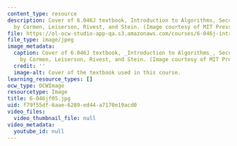 ```yaml
---
content_type: resource
description: Cover of 6.046J textbook, Introduction to Algorithms, Second Edition,
  by Cormen, Leiserson, Rivest, and Stein. (Image courtesy of MIT Press.)
file: https://ol-ocw-studio-app-qa.s3.amazonaws.com/courses/6-046j-introduction-to-algorithms-sma-5503-fall-2005/f79f55df6aae6289ed44a7170e19acd0_6-046jf05.jpg
file_type: image/jpeg
image_metadata:
  caption: Cover of 6.046J textbook, _Introduction to Algorithms_, Second Edition,
    by Cormen, Leiserson, Rivest, and Stein. (Image courtesy of MIT Press.)
  credit: ''
  image-alt: Cover of the textbook used in this course.
learning_resource_types: []
ocw_type: OCWImage
resourcetype: Image
title: 6-046jf05.jpg
uid: f79f55df-6aae-6289-ed44-a7170e19acd0
video_files:
  video_thumbnail_file: null
video_metadata:
  youtube_id: null
---
```

